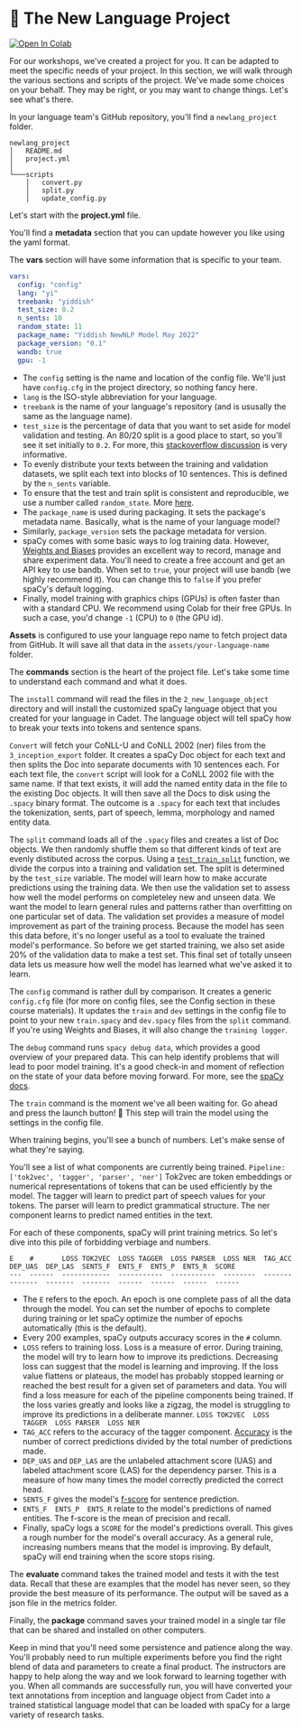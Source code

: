 🌿 The New Language Project
=======================

[![Open In Colab](https://colab.research.google.com/assets/colab-badge.svg)](https://colab.research.google.com/drive/1iC2YF3s30e0lDxdGmegRKS8iggLldMMH?usp=sharing)

For our workshops, we've created a project for you. It can be adapted to meet the specific needs of your project. In this section, we will walk through the various sections and scripts of the project.  We've made some choices on your behalf. They may be right, or you may want to change things. Let's see what's there.   

In your language team's GitHub repository, you'll find a `newlang_project` folder.  
```
newlang_project
│   README.md
│   project.yml    
│
└───scripts
    │   convert.py
    │   split.py
    │   update_config.py
```

Let's start with the **project.yml** file. 

You'll find a **metadata** section that you can update however you like using the yaml format.   

The **vars** section will have some information that is specific to your team. 

```yaml 
vars:
  config: "config"
  lang: "yi"
  treebank: "yiddish"
  test_size: 0.2
  n_sents: 10
  random_state: 11
  package_name: "Yiddish NewNLP Model May 2022"
  package_version: "0.1"
  wandb: true 
  gpu: -1
```

- The `config` setting is the name and location of the config file.  We'll just have `config.cfg` in the project directory, so nothing fancy here. 
- `lang` is the ISO-style abbreviation for your language. 
- `treebank` is the name of your language's repository (and is ususally the same as the language name).
- `test_size` is the percentage of data that you want to set aside for model validation and testing. An 80/20 split is a good place to start, so you'll see it set initially to `0.2`. For more, this [stackoverflow discussion](https://stackoverflow.com/questions/13610074/is-there-a-rule-of-thumb-for-how-to-divide-a-dataset-into-training-and-validatio) is very informative. 
- To evenly distribute your texts between the training and validation datasets, we split each text into blocks of 10 sentences. This is defined by the `n_sents` variable.
- To ensure that the test and train split is consistent and reproducible, we use a number called `random_state`. More [here](https://scikit-learn.org/stable/glossary.html#term-random_state).
- The `package_name` is used during packaging. It sets the package's metadata name. Basically, what is the name of your language model? 
- Similarly, `package_version` sets the package metadata for version.
- spaCy comes with some basic ways to log training data.  However, [Weights and Biases](https://wandb.ai/) provides an excellent way to record, manage and share experiment data. You'll need to create a free account and get an API key to use bandb. When set to `true`, your project will use bandb (we highly recommend it). You can change this to `false` if you prefer spaCy's default logging. 
- Finally, model training with graphics chips (GPUs) is often faster than with a standard CPU. We recommend using Colab for their free GPUs.  In such a case, you'd change `-1` (CPU) to `0` (the GPU id).        


**Assets** is configured to use your language repo name to fetch project data from GitHub.  It will save all that data in the `assets/your-language-name` folder.   

The **commands** section is the heart of the project file.  Let's take some time to understand each command and what it does. 

The `install` command will read the files in the `2_new_language_object` directory and will install the customized spaCy language object that you created for your language in Cadet. The language object will tell spaCy how to break your texts into tokens and sentence spans.

`Convert` will fetch your CoNLL-U and CoNLL 2002 (ner) files from the `3_inception_export` folder.  It creates a spaCy Doc object for each text and then splits the Doc into separate documents with 10 sentences each. For each text file, the `convert` script will look for a CoNLL 2002 file with the same name.  If that text exists, it will add the named entity data in the file to the existing Doc objects. It will then save all the Docs to disk using the `.spacy` binary format. 
The outcome is a `.spacy` for each text that includes the tokenization, sents, part of speech, lemma, morphology and named entity data.

The `split` command loads all of the `.spacy` files and creates a list of Doc objects.  We then randomly shuffle them so that different kinds of text are evenly distibuted across the corpus.  Using a [`test_train_split`](https://scikit-learn.org/stable/modules/generated/sklearn.model_selection.train_test_split.html) function, we divide the corpus into a training and validation set. The split is determined by the `test_size` variable. The model will learn how to make accurate predictions using the training data. We then use the validation set to assess how well the model performs on completeley new and unseen data. We want the model to learn general rules and patterns rather than overfitting on one particular set of data. The validation set provides a measure of model improvement as part of the training process. Because the model has seen this data before, it's no longer useful as a tool to evaluate the trained model's performance.  So before we get started training, we also set aside 20% of the validation data to make a test set.  This final set of totally unseen data lets us measure how well the model has learned what we've asked it to learn.

The `config` command is rather dull by comparison.  It creates a generic `config.cfg` file (for more on config files, see the Config section in these course materials).  It updates the `train` and `dev` settings in the config file to point to your new `train.spacy` and `dev.spacy` files from the `split` command.  If you're using Weights and Biases, it will also change the `training logger`. 

The `debug` command runs `spacy debug data`, which provides a good overview of your prepared data.  This can help identify problems that will lead to poor model training. It's a good check-in and moment of reflection on the state of your data before moving forward. For more, see the [spaCy docs](https://spacy.io/api/cli#debug-data). 

The `train` command is the moment we've all been waiting for. Go ahead and press the launch button! 🚀 This step will train the model using the settings in the config file.  

When training begins, you'll see a bunch of numbers. Let's make sense of what they're saying.

You'll see a list of what components are currently being trained.  `Pipeline: ['tok2vec', 'tagger', 'parser', 'ner']` Tok2vec are token embeddings or numerical representations of tokens that can be used efficiently by the model. The tagger will learn to predict part of speech values for your tokens. The parser will learn to predict grammatical structure. The ner component learns to predict named entities in the text. 

For each of these components, spaCy will print training metrics. So let's dive into this pile of forbidding verbiage and numbers.

```
E    #       LOSS TOK2VEC  LOSS TAGGER  LOSS PARSER  LOSS NER  TAG_ACC  DEP_UAS  DEP_LAS  SENTS_F  ENTS_F  ENTS_P  ENTS_R  SCORE 
---  ------  ------------  -----------  -----------  --------  -------  -------  -------  -------  ------  ------  ------  ------
```
- The `E` refers to the epoch. An epoch is one complete pass of all the data through the model. You can set the number of epochs to complete during training or let spaCy optimize the number of epochs automatically (this is the default). 
- Every 200 examples, spaCy outputs accuracy scores in the `#` column. 
- `LOSS` refers to training loss. Loss is a measure of error. During training, the model will try to learn how to improve its predictions. Decreasing loss can suggest that the model is learning and improving.  If the loss value flattens or plateaus, the model has probably stopped learning or reached the best result for a given set of parameters and data.  You will find a loss measure for each of the pipeline components being trained. If the loss varies greatly and looks like a zigzag, the model is struggling to improve its predictions in a deliberate manner. `LOSS TOK2VEC  LOSS TAGGER  LOSS PARSER  LOSS NER`
- `TAG_ACC` refers to the accuracy of the tagger component. [Accuracy](https://developers.google.com/machine-learning/glossary#accuracy) is the number of correct predictions divided by the total number of predictions made.
- `DEP_UAS` and  `DEP_LAS` are the unlabeled attachment score (UAS) and labeled attachment score (LAS) for the dependency parser. This is a measure of how many times the model correctly predicted the correct head.
- `SENTS_F` gives the model's [f-score](https://en.wikipedia.org/wiki/F-score) for sentence prediction.     
- `ENTS_F  ENTS_P  ENTS_R` relate to the model's predictions of named entities. The f-score is the mean of precision and recall.   
- Finally, spaCy logs a `SCORE` for the model's predictions overall. This gives a rough number for the model's overall accuracy.  As a general rule, increasing numbers means that the model is improving. By default, spaCy will end training when the score stops rising. 

The **evaluate** command takes the trained model and tests it with the test data.  Recall that these are examples that the model has never seen, so they provide the best measure of its performance. The output will be saved as a json file in the metrics folder.
      
Finally, the **package** command saves your trained model in a single tar file that can be shared and installed on other computers.  

Keep in mind that you'll need some persistence and patience along the way. You'll probably need to run multiple experiments before you find the right blend of data and parameters to create a final product.  The instructors are happy to help along the way and we look forward to learning together with you. When all commands are successfully run, you will have converted your text annotations from inception and language object from Cadet into a trained statistical language model that can be loaded with spaCy for a large variety of research tasks.    